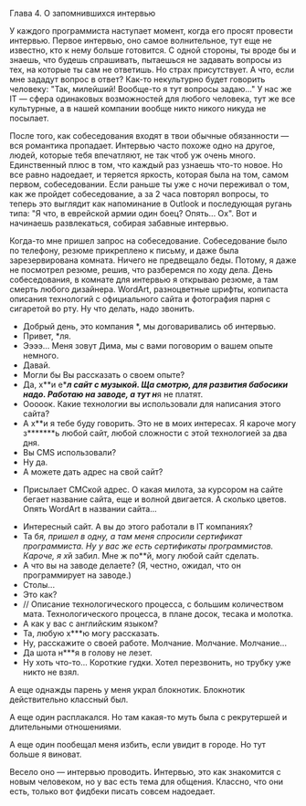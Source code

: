 Глава 4. О запомнившихся интервью

У каждого программиста наступает момент, когда его просят провести интервью. Первое интервью, оно самое волнительное, тут еще не известно, кто к нему больше готовится. С одной стороны, ты вроде бы и знаешь, что будешь спрашивать, пытаешься не задавать вопросы из тех, на которые ты сам не ответишь. Но страх присутствует. А что, если мне зададут вопрос в ответ? Как-то некультурно будет говорить человеку: "Так, милейший! Вообще-то я тут вопросы задаю..." У нас же IT — сфера одинаковых возможностей для любого человека, тут же все культурные, а в нашей компании вообще никто никого никуда не посылает.

После того, как собеседования входят в твои обычные обязанности — вся романтика пропадает. Интервью часто похоже одно на другое, людей, которые тебя впечатляют, не так чтоб уж очень много. Единственный плюс в том, что каждый раз узнаешь что-то новое. Но все равно надоедает, и теряется яркость, которая была на том, самом первом, собеседовании. Если раньше ты уже с ночи переживал о том, как же пройдет собеседование, а за 2 часа повторял вопросы, то теперь это выглядит как напоминание в Outlook и последующая ругань типа: "Я что, в еврейской армии один боец? Опять... Ох". Вот и начинаешь развлекаться, собирая забавные интервью.

Когда-то мне пришел запрос на собеседование. Собеседование было по телефону, резюме прикреплено к письму, и даже была зарезервирована комната. Ничего не предвещало беды. Потому, я даже не посмотрел резюме, решив, что разберемся по ходу дела. День собеседования, в комнате для интервью я открываю резюме, а там смерть любого дизайнера. WordArt, разноцветные шрифты, копипаста описания технологий с официального сайта и фотография парня с сигаретой во рту. Ну что делать, надо звонить.

- Добрый день, это компания *, мы договаривались об интервью.
- Привет, *ля.
- Ээээ... Меня зовут Дима, мы с вами поговорим о вашем опыте немного.
- Давай.
- Могли бы Вы рассказать о своем опыте?
- Да, х**и е****л сайт с музыкой. Ща смотрю, для развития бабосики надо. Работаю на заводе, а тут н***я не платят.
- Ооооок. Какие технологии вы использовали для написания этого сайта?
- А х**и я тебе буду говорить. Это не в моих интересах. Я кароче могу з*******ь любой сайт, любой сложности с этой технологией за два дня.
- Вы CMS использовали?
- Ну да.
- А можете дать адрес на свой сайт?
* Присылает СМСкой адрес.
О какая милота, за курсором на сайте бегает название сайта, еще и волной двигается. А сколько цветов. Опять WordArt в названии сайта...
- Интересный сайт. А вы до этого работали в IT компаниях?
- Та б*я, пришел в одну, а там меня спросили сертификат программиста. Ну у вас же есть сертификаты программистов. Кароче, я х*й забил. Мне ж по**й, могу любой сайт сделать.
- А что вы на заводе делаете? (Я, честно, ожидал, что он программирует на заводе.)
- Столы...
- Это как?
- // Описание технологического процесса, с большим количеством мата. Технологического процесса, в плане досок, тесака и молотка.
- А как у вас с английским языком?
- Та, любую х***ю могу рассказать.
- Ну, расскажите о своей работе.
Молчание. Молчание. Молчание...
- Да шота н***я в голову не лезет.
- Ну хоть что-то...
Короткие гудки. Хотел перезвонить, но трубку уже никто не взял.

А еще однажды парень у меня украл блокнотик. Блокнотик действительно классный был.

А еще один расплакался. Но там какая-то муть была с рекрутершей и длительными отношениями.

А еще один пообещал меня избить, если увидит в городе. Но тут больше я виноват.

Весело оно — интервью проводить. Интервью, это как знакомится с новым человеком, но у вас есть тема для общения. Классно, что они есть, только вот фидбеки писать совсем надоедает.
